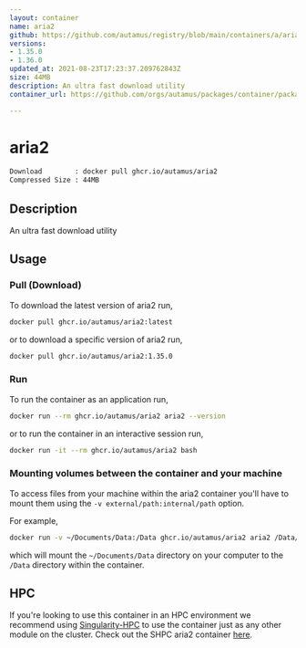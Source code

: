 ```yaml
---
layout: container
name: aria2
github: https://github.com/autamus/registry/blob/main/containers/a/aria2/spack.yaml
versions:
- 1.35.0
- 1.36.0
updated_at: 2021-08-23T17:23:37.209762843Z
size: 44MB
description: An ultra fast download utility
container_url: https://github.com/orgs/autamus/packages/container/package/aria2

---
```

# aria2
```bash 
Download        : docker pull ghcr.io/autamus/aria2
Compressed Size : 44MB
```

## Description
An ultra fast download utility

## Usage
### Pull (Download)
To download the latest version of aria2 run,

```bash
docker pull ghcr.io/autamus/aria2:latest
```

or to download a specific version of aria2 run,

```bash
docker pull ghcr.io/autamus/aria2:1.35.0
```
### Run
To run the container as an application run,
```bash
docker run --rm ghcr.io/autamus/aria2 aria2 --version
```

or to run the container in an interactive session run,
```bash
docker run -it --rm ghcr.io/autamus/aria2 bash
```

### Mounting volumes between the container and your machine
To access files from your machine within the aria2 container you'll have to mount them using the `-v external/path:internal/path` option.

For example,
```bash
docker run -v ~/Documents/Data:/Data ghcr.io/autamus/aria2 aria2 /Data/myData.csv
```
which will mount the `~/Documents/Data` directory on your computer to the `/Data` directory within the container.

## HPC
If you're looking to use this container in an HPC environment we recommend using [Singularity-HPC](https://singularity-hpc.readthedocs.io) to use the container just as any other module on the cluster. Check out the SHPC aria2 container [here](https://singularityhub.github.io/singularity-hpc/r/ghcr.io-autamus-aria2/).